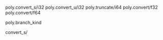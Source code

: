 
poly.convert_s/i32
poly.convert_u/i32
poly.truncate/i64
poly.convert/f32
poly.convert/f64

poly.branch_kind

convert_s/


